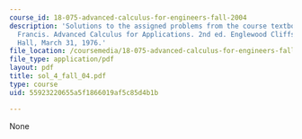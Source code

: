 ```yaml
---
course_id: 18-075-advanced-calculus-for-engineers-fall-2004
description: 'Solutions to the assigned problems from the course textbook: Hildebrand,
  Francis. Advanced Calculus for Applications. 2nd ed. Englewood Cliffs: Prentice
  Hall, March 31, 1976.'
file_location: /coursemedia/18-075-advanced-calculus-for-engineers-fall-2004/55923220655a5f1866019af5c85d4b1b_sol_4_fall_04.pdf
file_type: application/pdf
layout: pdf
title: sol_4_fall_04.pdf
type: course
uid: 55923220655a5f1866019af5c85d4b1b

---
```

None